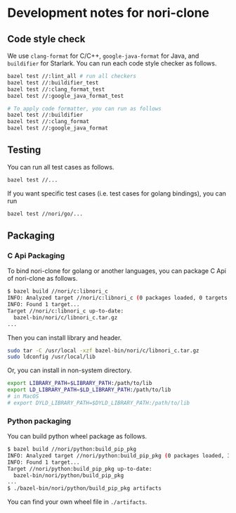 # Development notes for nori-clone

## Code style check

We use `clang-format` for C/C++, `google-java-format` for Java, and `buildifier` for Starlark. You can run each code style checker as follows.

```sh
bazel test //:lint_all # run all checkers
bazel test //:buildifier_test
bazel test //:clang_format_test
bazel test //:google_java_format_test

# To apply code formatter, you can run as follows
bazel test //:buildifier
bazel test //:clang_format
bazel test //:google_java_format
```

## Testing

You can run all test cases as follows.

```sh
bazel test //...
```

If you want specific test cases (i.e. test cases for golang bindings), you can run

```sh
bazel test //nori/go/...
```

## Packaging

### C Api Packaging

To bind nori-clone for golang or another languages, you can package C Api of nori-clone as follows.

```sh
$ bazel build //nori/c:libnori_c
INFO: Analyzed target //nori/c:libnori_c (0 packages loaded, 0 targets configured).
INFO: Found 1 target...
Target //nori/c:libnori_c up-to-date:
  bazel-bin/nori/c/libnori_c.tar.gz
...
```

Then you can install library and header.

```sh
sudo tar -C /usr/local -xzf bazel-bin/nori/c/libnori_c.tar.gz
sudo ldconfig /usr/local/lib
```

Or, you can install in non-system directory.

```sh
export LIBRARY_PATH=$LIBRARY_PATH:/path/to/lib
export LD_LIBRARY_PATH=$LD_LIBRARY_PATH:/path/to/lib
# in MacOS
# export DYLD_LIBRARY_PATH=$DYLD_LIBRARY_PATH:/path/to/lib
```

### Python packaging

You can build python wheel package as follows.

```sh
$ bazel build //nori/python:build_pip_pkg
INFO: Analyzed target //nori/python:build_pip_pkg (0 packages loaded, 3 targets configured).
INFO: Found 1 target...
Target //nori/python:build_pip_pkg up-to-date:
  bazel-bin/nori/python/build_pip_pkg
...
$ ./bazel-bin/nori/python/build_pip_pkg artifacts
```

You can find your own wheel file in `./artifacts`.
